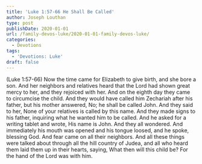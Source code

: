 ```yaml
---
title: 'Luke 1:57-66 He Shall Be Called'
author: Joseph Louthan
type: post
publishDate: 2020-01-01
url: /family-devos-luke/2020-01-01-family-devos-luke/
categories:
  - Devotions
tags:
  - 'Devotions: Luke'
draft: false
---
```


(Luke 1:57-66) Now the time came for Elizabeth to give birth, and she bore a son.  And her neighbors and relatives heard that the Lord had shown great mercy to her, and they rejoiced with her.  And on the eighth day they came to circumcise the child. And they would have called him Zechariah after his father,  but his mother answered, No; he shall be called John.  And they said to her, None of your relatives is called by this name.  And they made signs to his father, inquiring what he wanted him to be called.  And he asked for a writing tablet and wrote, His name is John. And they all wondered.  And immediately his mouth was opened and his tongue loosed, and he spoke, blessing God.  And fear came on all their neighbors. And all these things were talked about through all the hill country of Judea,  and all who heard them laid them up in their hearts, saying, What then will this child be? For the hand of the Lord was with him.  